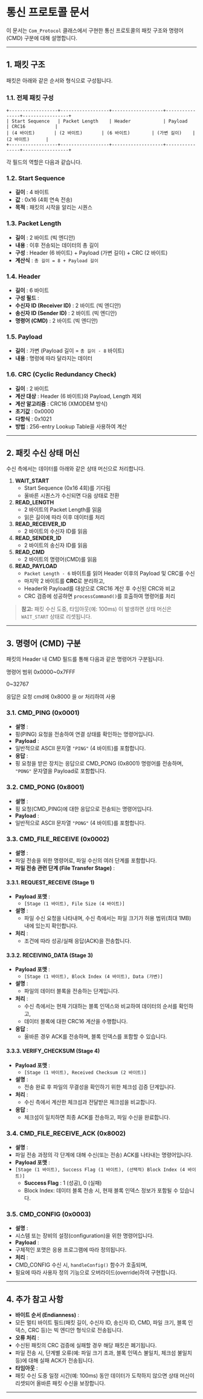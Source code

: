 
# 통신 프로토콜 문서

이 문서는 `Com_Protocol` 클래스에서 구현한 통신 프로토콜의 패킷 구조와 명령어(CMD) 구분에 대해 설명합니다.

---

## 1. 패킷 구조

패킷은 아래와 같은 순서와 형식으로 구성됩니다.

### 1.1. 전체 패킷 구성

```
+------------------+------------------+-------------------+----------------+-----------------+
| Start Sequence   | Packet Length    | Header            | Payload        | CRC16           |
| (4 바이트)       | (2 바이트)       | (6 바이트)        | (가변 길이)    | (2 바이트)      |
+------------------+------------------+-------------------+----------------+-----------------+
```

각 필드의 역할은 다음과 같습니다.

### 1.2. Start Sequence

* **길이** : 4 바이트
* **값** : 0x16 (4회 연속 전송)
* **목적** : 패킷의 시작을 알리는 시퀀스

### 1.3. Packet Length

* **길이** : 2 바이트 (빅 엔디안)
* **내용** : 이후 전송되는 데이터의 총 길이
* **구성** : Header (6 바이트) + Payload (가변 길이) + CRC (2 바이트)
* **계산식** : `총 길이 = 8 + Payload 길이`

### 1.4. Header

* **길이** : 6 바이트
* **구성 필드** :
* **수신자 ID (Receiver ID)** : 2 바이트 (빅 엔디안)
* **송신자 ID (Sender ID)** : 2 바이트 (빅 엔디안)
* **명령어 (CMD)** : 2 바이트 (빅 엔디안)

### 1.5. Payload

* **길이** : 가변 (Payload 길이 = `총 길이 - 8` 바이트)
* **내용** : 명령에 따라 달라지는 데이터

### 1.6. CRC (Cyclic Redundancy Check)

* **길이** : 2 바이트
* **계산 대상** : Header (6 바이트)와 Payload, Length 제외
* **계산 알고리즘** : CRC16 (XMODEM 방식)
* **초기값** : 0x0000
* **다항식** : 0x1021
* **방법** : 256-entry Lookup Table을 사용하여 계산

---

## 2. 패킷 수신 상태 머신

수신 측에서는 데이터를 아래와 같은 상태 머신으로 처리합니다.

1. **WAIT_START**
   * Start Sequence (0x16 4회)를 기다림
   * 올바른 시퀀스가 수신되면 다음 상태로 전환
2. **READ_LENGTH**
   * 2 바이트의 Packet Length를 읽음
   * 읽은 길이에 따라 이후 데이터를 처리
3. **READ_RECEIVER_ID**
   * 2 바이트의 수신자 ID를 읽음
4. **READ_SENDER_ID**
   * 2 바이트의 송신자 ID를 읽음
5. **READ_CMD**
   * 2 바이트의 명령어(CMD)를 읽음
6. **READ_PAYLOAD**
   * `Packet Length - 6` 바이트를 읽어 Header 이후의 Payload 및 CRC를 수신
   * 마지막 2 바이트를 **CRC**로 분리하고,
   * Header와 Payload를 대상으로 CRC16 계산 후 수신된 CRC와 비교
   * CRC 검증에 성공하면 `processCommand()`를 호출하여 명령어를 처리

> **참고:** 패킷 수신 도중, 타임아웃(예: 100ms) 이 발생하면 상태 머신은 `WAIT_START` 상태로 리셋됩니다.

---

## 3. 명령어 (CMD) 구분

패킷의 Header 내 CMD 필드를 통해 다음과 같은 명령어가 구분됩니다.

명령어 범위 0x0000~0x7FFF

0~32767

응답은 요청 cmd에 0x8000 을 or 처리하여 사용

### 3.1. CMD_PING (0x0001)

* **설명** :
* 핑(PING) 요청을 전송하여 연결 상태를 확인하는 명령어입니다.
* **Payload** :
* 일반적으로 ASCII 문자열 `"PING"` (4 바이트)를 포함합니다.
* **응답** :
* 핑 요청을 받은 장치는 응답으로 CMD_PONG (0x8001) 명령어를 전송하며, `"PONG"` 문자열을 Payload로 포함합니다.

### 3.2. CMD_PONG (0x8001)

* **설명** :
* 핑 요청(CMD_PING)에 대한 응답으로 전송되는 명령어입니다.
* **Payload** :
* 일반적으로 ASCII 문자열 `"PONG"` (4 바이트)를 포함합니다.

### 3.3. CMD_FILE_RECEIVE (0x0002)

* **설명** :
* 파일 전송을 위한 명령어로, 파일 수신의 여러 단계를 포함합니다.
* **파일 전송 관련 단계 (File Transfer Stage)** :

#### 3.3.1. REQUEST_RECEIVE (Stage 1)

* **Payload 포맷** :
  * `[Stage (1 바이트), File Size (4 바이트)]`
* **설명** :
  * 파일 수신 요청을 나타내며, 수신 측에서는 파일 크기가 허용 범위(최대 1MB) 내에 있는지 확인합니다.
* **처리** :
  * 조건에 따라 성공/실패 응답(ACK)을 전송합니다.

#### 3.3.2. RECEIVING_DATA (Stage 3)

* **Payload 포맷** :
  * `[Stage (1 바이트), Block Index (4 바이트), Data (가변)]`
* **설명** :
  * 파일의 데이터 블록을 전송하는 단계입니다.
* **처리** :
  * 수신 측에서는 현재 기대하는 블록 인덱스와 비교하여 데이터의 순서를 확인하고,
  * 데이터 블록에 대한 CRC16 계산을 수행합니다.
* **응답** :
  * 올바른 경우 ACK를 전송하며, 블록 인덱스를 포함할 수 있습니다.

#### 3.3.3. VERIFY_CHECKSUM (Stage 4)

* **Payload 포맷** :
  * `[Stage (1 바이트), Received Checksum (2 바이트)]`
* **설명** :
  * 전송 완료 후 파일의 무결성을 확인하기 위한 체크섬 검증 단계입니다.
* **처리** :
  * 수신 측에서 계산한 체크섬과 전달받은 체크섬을 비교합니다.
* **응답** :
  * 체크섬이 일치하면 최종 ACK를 전송하고, 파일 수신을 완료합니다.

### 3.4. CMD_FILE_RECEIVE_ACK (0x8002)

* **설명** :
* 파일 전송 과정의 각 단계에 대해 수신(또는 전송) ACK를 나타내는 명령어입니다.
* **Payload 포맷** :
* `[Stage (1 바이트), Success Flag (1 바이트), (선택적) Block Index (4 바이트)]`
  * **Success Flag** : 1 (성공), 0 (실패)
  * Block Index: 데이터 블록 전송 시, 현재 블록 인덱스 정보가 포함될 수 있습니다.

### 3.5. CMD_CONFIG (0x0003)

* **설명** :
* 시스템 또는 장비의 설정(configuration)을 위한 명령어입니다.
* **Payload** :
* 구체적인 포맷은 응용 프로그램에 따라 정의됩니다.
* **처리** :
* CMD_CONFIG 수신 시, `handleConfig()` 함수가 호출되며,
* 필요에 따라 사용자 정의 기능으로 오버라이드(override)하여 구현합니다.

---

## 4. 추가 참고 사항

* **바이트 순서 (Endianness)** :
* 모든 멀티 바이트 필드(패킷 길이, 수신자 ID, 송신자 ID, CMD, 파일 크기, 블록 인덱스, CRC 등)는 빅 엔디안 형식으로 전송됩니다.
* **오류 처리** :
* 수신된 패킷의 CRC 검증에 실패할 경우 해당 패킷은 폐기됩니다.
* 파일 전송 시, 단계별 오류(예: 파일 크기 초과, 블록 인덱스 불일치, 체크섬 불일치 등)에 대해 실패 ACK가 전송됩니다.
* **타임아웃** :
* 패킷 수신 도중 일정 시간(예: 100ms) 동안 데이터가 도착하지 않으면 상태 머신이 리셋되어 올바른 패킷 수신을 보장합니다.

---
